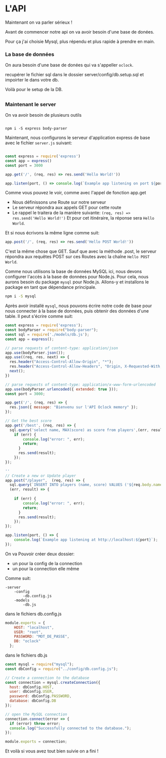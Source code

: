  # L'API
Maintenant on va parler sérieux !

Avant de commencer notre api on va avoir besoin d'une base de donées.

Pour ça j'ai choisie Mysql, plus répendu et plus rapide à prendre en main.

### La base de données

On aura besoin d'une base de donées qui va s'appeller `oclock`.

recupérer le fichier sql dans le dossier server/config/db.setup.sql et impoirter le dans votre db.

Voilà pour le setup de la DB.

##
### Maintenant le server

  

On va avoir besoin de plusieurs outils

  

```

npm i -S express body-parser

```

  

Maintenant, nous configurons le serveur d'application express de base avec le fichier `server.js` suivant:

```js

const express = require('express')
const app = express()
const port = 3000

app.get('/', (req, res) => res.send('Hello World!'))

app.listen(port, () => console.log(`Example app listening on port ${port}!`))

```

  

Comme vous pouvez le voir, comme avec l'appel de fonction app.get
- Nous définissons une Route sur notre serveur
- Le serveur répondra aux appels GET pour cette route
- Le rappel le traitera de la manière suivante:
`(req, res) => res.send('Hello World!')`
Et pour cet itinéraire, la réponse sera `Hello World`.

Et si nous écrivons la même ligne comme suit:
```js
app.post('/', (req, res) => res.send('Hello POST World!'))
```
C'est la même chose que GET.
Sauf que avec la méthode .post, le serveur répondra aux requêtes POST sur ces Routes avec la chaîne `Hello POST World`.

Comme nous utilisons la base de données MySQL ici, nous devons configurer l'accès à la base de données pour Node.js.
Pour cela, nous aurons besoin du package `mysql` pour Node.js. Allons-y et installons le package en tant que dépendance principale.

```sh
npm i -S mysql
```

Après avoir installé `mysql`, nous pouvons écrire notre code de base pour nous connecter à la base de données, puis obtenir des données d'une table. Il peut s'écrire comme suit:

```js
const express = require('express');
const bodyParser = require("body-parser");
const sql = require('./models/db.js');
const app = express();

// parse requests of content-type: application/json
app.use(bodyParser.json());
app.use((req, res, next) => {
  res.header("Access-Control-Allow-Origin", "*");
  res.header("Access-Control-Allow-Headers", "Origin, X-Requested-With, Content-Type, Accept");
  next();
})

// parse requests of content-type: application/x-www-form-urlencoded
app.use(bodyParser.urlencoded({ extended: true }));
const port = 3000;

app.get('/', (req, res) => {
  res.json({ message: "Bienvenu sur l'API Oclock memory" });
});

// Get the best score
app.get('/best', (req, res) => {
  sql.query('select name, MAX(score) as score from players',(err, result) => {   
    if (err) {
        console.log("error: ", err);
        return;
      }
      res.send(result);
    });
});

''
// Create a new or Update player
app.post("/player",  (req, res) => {
  sql.query(`INSERT INTO players (name, score) VALUES ('${req.body.name}', ${req.body.score}) ON DUPLICATE KEY UPDATE score = ${req.body.score};`,
  (err, result) => {
        
    if (err) {
        console.log("error: ", err);
        return;
      }
      res.send(result);
    });
});

app.listen(port, () => {
    console.log(`Example app listening at http://localhost:${port}`);
});

```


On va Pouvoir créer deux dossier:
- un pour la config de la connection
- un pour la connection elle même

Comme suit:

```
-server
    -config
        -db.config.js
    -models
        -db.js
```


dans le fichiers db.config.js

```js
module.exports = {
    HOST: "localhost",
    USER: "root",
    PASSWORD: "MOT_DE_PASSE",
    DB: "oclock"
  };
```

dans le fichiers db.js 

```js
const mysql = require("mysql");
const dbConfig = require("../config/db.config.js");

// Create a connection to the database
const connection = mysql.createConnection({
  host: dbConfig.HOST,
  user: dbConfig.USER,
  password: dbConfig.PASSWORD,
  database: dbConfig.DB
});

// open the MySQL connection
connection.connect(error => {
  if (error) throw error;
  console.log("Successfully connected to the database.");
});

module.exports = connection;
```

Et voilà si vous avez tout bien suivie on a fini !

